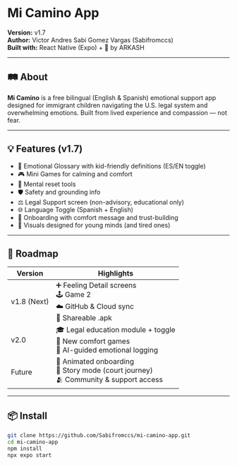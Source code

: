 # Mi Camino App

**Version:** v1.7  
**Author:** Victor Andres Sabi Gomez Vargas (Sabifromccs)  
**Built with:** React Native (Expo) + 💙 by ARKASH  

---

## 🛤️ About

**Mi Camino** is a free bilingual (English & Spanish) emotional support app designed for immigrant children navigating the U.S. legal system and overwhelming emotions. Built from lived experience and compassion — not fear.

---

## 💡 Features (v1.7)

- 🧠 Emotional Glossary with kid-friendly definitions (ES/EN toggle)
- 🎮 Mini Games for calming and comfort
- 🧯 Mental reset tools
- 🛡️ Safety and grounding info
- ⚖️ Legal Support screen (non-advisory, educational only)
- 🌐 Language Toggle (Spanish + English)
- 🧪 Onboarding with comfort message and trust-building
- 🎨 Visuals designed for young minds (and tired ones)

---

## 🧭 Roadmap

| Version | Highlights |
|---------|------------|
| v1.8 (Next) |  ➕ Feeling Detail screens<br>🕹️ Game 2<br>☁️ GitHub & Cloud sync<br>📱 Shareable .apk |
| v2.0     | 🎓 Legal education module + toggle<br>🌈 New comfort games<br>🧠 AI-guided emotional logging |
| Future   | 🎥 Animated onboarding<br>📖 Story mode (court journey)<br>🫂 Community & support access |

---

## 📦 Install

```bash
git clone https://github.com/Sabifromccs/mi-camino-app.git
cd mi-camino-app
npm install
npx expo start
